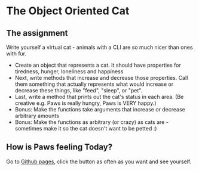 # The Object Oriented Cat

## The assignment

Write yourself a virtual cat - animals with a CLI are so much nicer than ones with fur.

- Create an object that represents a cat. It should have properties for tiredness, hunger, loneliness and happiness
- Next, write methods that increase and decrease those properties. Call them something that actually represents what would increase or decrease these things, like "feed", "sleep", or "pet".
- Last, write a method that prints out the cat's status in each area. (Be creative e.g. Paws is really hungry, Paws is VERY happy.)
- Bonus: Make the functions take arguments that increase or decrease arbitrary amounts
- Bonus: Make the functions as arbitrary (or crazy) as cats are - sometimes make it so the cat doesn't want to be petted :)

## How is Paws feeling Today?

Go to [Github pages](https://widukin.github.io/theCat/), click the button as often as you want and see yourself.
